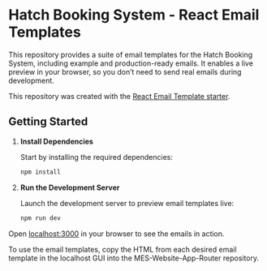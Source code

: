 # Hatch Booking System - React Email Templates

This repository provides a suite of email templates for the Hatch Booking System, including example and production-ready emails. It enables a live preview in your browser, so you don’t need to send real emails during development.

This repository was created with the [React Email Template starter](https://react.email/docs/getting-started/automatic-setup).

## Getting Started

1. **Install Dependencies**

   Start by installing the required dependencies:

   ```sh
   npm install
   ```

2. **Run the Development Server**

   Launch the development server to preview email templates live:

   ```sh
   npm run dev

   ```

Open [localhost:3000](localhost:3000) in your browser to see the emails in action.

To use the email templates, copy the HTML from each desired email template in the localhost GUI into the MES-Website-App-Router repository.
